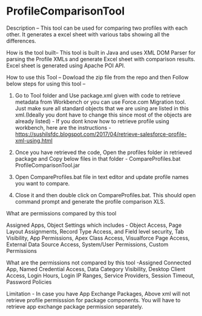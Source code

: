 # ProfileComparisonTool

Description – This tool can be used for comparing two profiles with each other. It generates a excel sheet with various tabs showing all the differences.

How is the tool built– This tool is built in Java and uses XML DOM Parser for parsing the Profile XMLs and generate Excel sheet with comparison results. Excel sheet is generated using Apache POI API.

How to use this Tool – Dowload the zip file from the repo and then Follow below steps for using this tool –

1. Go to Tool folder and Use package.xml given with code to retrieve metadata from Workbench or you can use Force.com Migration tool. Just make sure all standard objects that we are using are listed in this xml.(Ideally you dont have to change this since most of the objects are already listed) - If you dont know how to retrieve profile using workbench, here are the instructions - https://sushilsfdc.blogspot.com/2017/04/retrieve-salesforce-profile-xml-using.html

2. Once you have retrieved the code, Open the profiles folder in retrieved package and Copy below files in that folder - 
CompareProfiles.bat
ProfileComparisonTool.jar

3. Open CompareProfiles.bat file in text editor and update profile names you want to compare.

4. Close it and then double click on CompareProfiles.bat. This should open command prompt and generate the profile comparison XLS.

What are permissions compared by this tool

Assigned Apps, Object Settings which includes - Object Access, Page Layout Assignments, Record Type Access, and Field level security, Tab Visibility, App Permissions, Apex Class Access, Visualforce Page Access, External Data Source Access, System/User Permissions, Custom Permissions


What are the permissions not compared by this tool -Assigned Connected App, Named Credential Access, Data Category Visibility, Desktop Client Access, Login Hours, Login IP Ranges, Service Providers, Session Timeout, Password Policies

Limitation - In case you have App Exchange Packages, Above xml will not retrieve profile permisssion for package components. You will have to retrieve app exchange package permission separately. 
